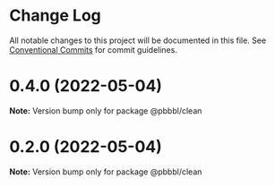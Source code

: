 # Change Log

All notable changes to this project will be documented in this file.
See [Conventional Commits](https://conventionalcommits.org) for commit guidelines.

# 0.4.0 (2022-05-04)

**Note:** Version bump only for package @pbbbl/clean





# 0.2.0 (2022-05-04)

**Note:** Version bump only for package @pbbbl/clean
